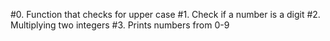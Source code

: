 #0. Function that checks for upper case
#1. Check if a number is a digit
#2. Multiplying two integers
#3. Prints numbers from 0-9